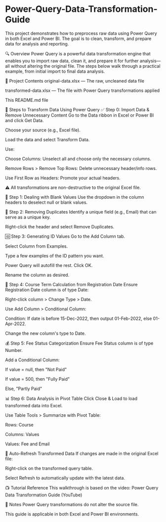 # Power-Query-Data-Transformation-Guide
This project demonstrates how to preprocess raw data using Power Query in both Excel and Power BI. The goal is to clean, transform, and prepare data for analysis and reporting.

🔍 Overview
Power Query is a powerful data transformation engine that enables you to import raw data, clean it, and prepare it for further analysis—all without altering the original file. The steps below walk through a practical example, from initial import to final data analysis.

📂 Project Contents
original-data.xlsx — The raw, uncleaned data file

transformed-data.xlsx — The file with Power Query transformations applied

This README.md file

🧰 Steps to Transform Data Using Power Query
✅ Step 0: Import Data & Remove Unnecessary Content
Go to the Data ribbon in Excel or Power BI and click Get Data.

Choose your source (e.g., Excel file).

Load the data and select Transform Data.

Use:

Choose Columns: Unselect all and choose only the necessary columns.

Remove Rows > Remove Top Rows: Delete unnecessary header/info rows.

Use First Row as Headers: Promote your actual headers.

⚠️ All transformations are non-destructive to the original Excel file.

🧹 Step 1: Dealing with Blank Values
Use the dropdown in the column headers to deselect null or blank values.

🔁 Step 2: Removing Duplicates
Identify a unique field (e.g., Email) that can serve as a unique key.

Right-click the header and select Remove Duplicates.

🆔 Step 3: Generating ID Values
Go to the Add Column tab.

Select Column from Examples.

Type a few examples of the ID pattern you want.

Power Query will autofill the rest. Click OK.

Rename the column as desired.

📅 Step 4: Course Term Calculation from Registration Date
Ensure Registration Date column is of type Date:

Right-click column > Change Type > Date.

Use Add Column > Conditional Column:

Condition: If date is before 15-Dec-2022, then output 01-Feb-2022, else 01-Apr-2022.

Change the new column's type to Date.

💰 Step 5: Fee Status Categorization
Ensure Fee Status column is of type Number.

Add a Conditional Column:

If value = null, then "Not Paid"

If value = 500, then "Fully Paid"

Else, "Partly Paid"

📊 Step 6: Data Analysis in Pivot Table
Click Close & Load to load transformed data into Excel.

Use Table Tools > Summarize with Pivot Table:

Rows: Course

Columns: Values

Values: Fee and Email

🔁 Auto-Refresh Transformed Data
If changes are made in the original Excel file:

Right-click on the transformed query table.

Select Refresh to automatically update with the latest data.

📺 Tutorial Reference
This walkthrough is based on the video:
Power Query Data Transformation Guide (YouTube)

📌 Notes
Power Query transformations do not alter the source file.

This guide is applicable in both Excel and Power BI environments.
